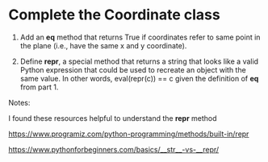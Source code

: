 # Complete the Coordinate class

1. Add an **eq** method that returns True if coordinates refer to same point in the plane (i.e., have the same x and y coordinate).

2. Define **repr**, a special method that returns a string that looks like a valid Python expression that could be used to recreate an object with the same value. In other words, eval(repr(c)) == c given the definition of **eq** from part 1.

Notes:

I found these resources helpful to understand the **repr** method

https://www.programiz.com/python-programming/methods/built-in/repr

https://www.pythonforbeginners.com/basics/__str__-vs-__repr/
